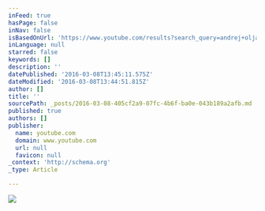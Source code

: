 ```yaml
---
inFeed: true
hasPage: false
inNav: false
isBasedOnUrl: 'https://www.youtube.com/results?search_query=andrej+oljaca'
inLanguage: null
starred: false
keywords: []
description: ''
datePublished: '2016-03-08T13:45:11.575Z'
dateModified: '2016-03-08T13:44:51.815Z'
author: []
title: ''
sourcePath: _posts/2016-03-08-405cf2a9-07fc-4b6f-ba0e-043b189a2afb.md
published: true
authors: []
publisher:
  name: youtube.com
  domain: www.youtube.com
  url: null
  favicon: null
_context: 'http://schema.org'
_type: Article

---
```

![](https://i.ytimg.com/vi/WrKaYFwW4M4/mqdefault.jpg)